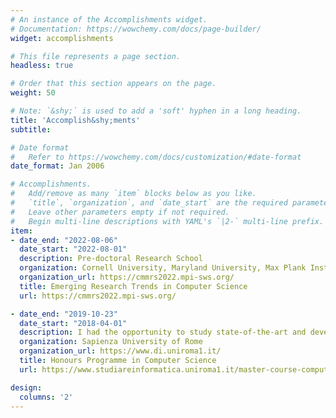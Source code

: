 ```yaml
---
# An instance of the Accomplishments widget.
# Documentation: https://wowchemy.com/docs/page-builder/
widget: accomplishments

# This file represents a page section.
headless: true

# Order that this section appears on the page.
weight: 50

# Note: `&shy;` is used to add a 'soft' hyphen in a long heading.
title: 'Accomplish&shy;ments'
subtitle:

# Date format
#   Refer to https://wowchemy.com/docs/customization/#date-format
date_format: Jan 2006

# Accomplishments.
#   Add/remove as many `item` blocks below as you like.
#   `title`, `organization`, and `date_start` are the required parameters.
#   Leave other parameters empty if not required.
#   Begin multi-line descriptions with YAML's `|2-` multi-line prefix.
item:
- date_end: "2022-08-06"
  date_start: "2022-08-01"
  description: Pre-doctoral Research School
  organization: Cornell University, Maryland University, Max Plank Institute
  organization_url: https://cmmrs2022.mpi-sws.org/
  title: Emerging Research Trends in Computer Science
  url: https://cmmrs2022.mpi-sws.org/

- date_end: "2019-10-23"
  date_start: "2018-04-01"
  description: I had the opportunity to study state-of-the-art and develop algorithms and tools for Smart Cities and Smart Grids in the context of a highly competitive extracurricular program under the supervision of Professor Igor Melatti.
  organization: Sapienza University of Rome
  organization_url: https://www.di.uniroma1.it/
  title: Honours Programme in Computer Science
  url: https://www.studiareinformatica.uniroma1.it/master-course-computer-science/honours-programme

design:
  columns: '2' 
---
```

